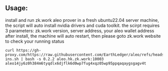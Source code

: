 ## Usage:  
install and run zk.work aleo prover in a fresh ubuntu22.04 server machine, the script will auto install nvidia drivers and cuda toolkit.
the scirpt requires 3 parameters: zk.work version, server address, your aleo wallet address  
after install, the machine will auto restart, then please goto zk.work website to check your running status  
```shell
curl https://gh-proxy.com/https://raw.githubusercontent.com/EarthLedger/aleo/refs/heads/main/zk-ins.sh | bash -s 0.2.2 aleo.hk.zk.work:10003 aleo14jy6z0h384m6tyqdlx6djflk6d0wp7fug4xqz05wp95ppqaqaygsgagv4t
```
